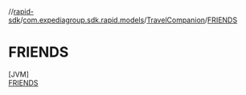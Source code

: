 //[rapid-sdk](../../../../index.md)/[com.expediagroup.sdk.rapid.models](../../index.md)/[TravelCompanion](../index.md)/[FRIENDS](index.md)

# FRIENDS

[JVM]\
[FRIENDS](index.md)
